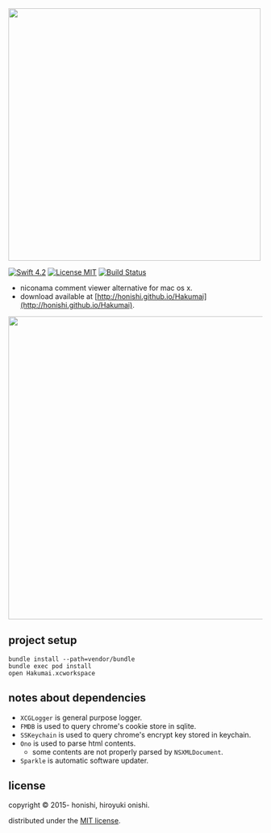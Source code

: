 <img src="./document/image/logo.png" width="500px">

[![Swift 4.2](https://img.shields.io/badge/Swift-4.2-orange.svg?style=flat)](https://swift.org/)
[![License MIT](https://img.shields.io/badge/License-MIT-lightgrey.svg?style=flat)](http://www.opensource.org/licenses/mit-license.php)
[![Build Status](https://travis-ci.org/honishi/Hakumai.svg?branch=develop)](https://travis-ci.org/honishi/Hakumai)

* niconama comment viewer alternative for mac os x.
* download available at [http://honishi.github.io/Hakumai](http://honishi.github.io/Hakumai).

<img src="./document/screenshot/main.png" width="600px">

project setup
--
````
bundle install --path=vendor/bundle
bundle exec pod install
open Hakumai.xcworkspace
````

notes about dependencies
--
* `XCGLogger` is general purpose logger.
* `FMDB` is used to query chrome's cookie store in sqlite.
* `SSKeychain` is used to query chrome's encrypt key stored in keychain.
* `Ono` is used to parse html contents.
    * some contents are not properly parsed by `NSXMLDocument`.
* `Sparkle` is automatic software updater.

<!--
contribution
--
1. fork it ( http://github.com//honishi/Hakumai )
2. create your feature branch (`git checkout -b my-new-feature`)
3. commit your changes (`git commit -am 'add some feature'`)
4. push to the branch (`git push origin my-new-feature`)
5. create new pull request
-->

license
--
copyright &copy; 2015- honishi, hiroyuki onishi.

distributed under the [MIT license](http://www.opensource.org/licenses/mit-license.php).
